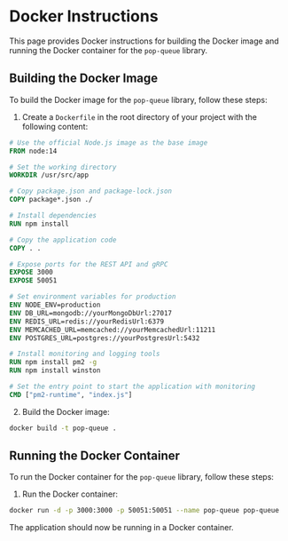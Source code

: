 # Docker Instructions

This page provides Docker instructions for building the Docker image and running the Docker container for the `pop-queue` library.

## Building the Docker Image

To build the Docker image for the `pop-queue` library, follow these steps:

1. Create a `Dockerfile` in the root directory of your project with the following content:

```Dockerfile
# Use the official Node.js image as the base image
FROM node:14

# Set the working directory
WORKDIR /usr/src/app

# Copy package.json and package-lock.json
COPY package*.json ./

# Install dependencies
RUN npm install

# Copy the application code
COPY . .

# Expose ports for the REST API and gRPC
EXPOSE 3000
EXPOSE 50051

# Set environment variables for production
ENV NODE_ENV=production
ENV DB_URL=mongodb://yourMongoDbUrl:27017
ENV REDIS_URL=redis://yourRedisUrl:6379
ENV MEMCACHED_URL=memcached://yourMemcachedUrl:11211
ENV POSTGRES_URL=postgres://yourPostgresUrl:5432

# Install monitoring and logging tools
RUN npm install pm2 -g
RUN npm install winston

# Set the entry point to start the application with monitoring
CMD ["pm2-runtime", "index.js"]
```

2. Build the Docker image:

```bash
docker build -t pop-queue .
```

## Running the Docker Container

To run the Docker container for the `pop-queue` library, follow these steps:

1. Run the Docker container:

```bash
docker run -d -p 3000:3000 -p 50051:50051 --name pop-queue pop-queue
```

The application should now be running in a Docker container.
